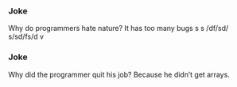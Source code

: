 ### Joke

Why do programmers hate nature?
It has too many bugs
s
s
/df/sd/
s/sd/fs/d
v

### Joke

Why did the programmer quit his job?
Because he didn’t get arrays.
